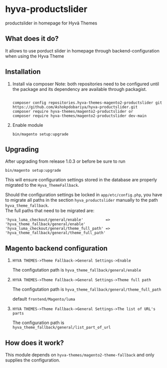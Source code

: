 # hyva-productslider
productslider in homepage  for Hyvä Themes

## What does it do?

It allows to use porduct slider in homepage through backend-configuration when using the Hyva Theme
 
## Installation
  
1. Install via composer
   Note: both repositories need to be configured until the package and its dependency are available through packagist.
   ```
   
   composer config repositories.hyva-themes-magento2-productslider git https://github.com/Ashokpdobariya/hyva-productslider.git
   composer require hyva-themes/magento2-productslider or
   composer require hyva-themes/magento2-productslider dev-main
   ```
2. Enable module
   ```
   bin/magento setup:upgrade
   ```
   
## Upgrading

After upgrading from release 1.0.3 or before be sure to run
```
bin/magento setup:upgrade
```
This will ensure configuration settings stored in the database are properly migrated to the `Hyva_ThemeFallback`.

Should the configuration settings be locked in `app/etc/config.php`, you have to migrate all paths in the
section `hyva_productslider` manually to the path `hyva_theme_fallback`.  
The full paths that need to be migrated are:
```
'hyva_luma_checkout/general/enable'          => 'hyva_theme_fallback/general/enable'
'hyva_luma_checkout/general/theme_full_path' => 'hyva_theme_fallback/general/theme_full_path'
```


## Magento backend configuration

1. ```HYVA THEMES->Theme Fallback->General Settings->Enable```
    
    The configutation path is ```hyva_theme_fallback/general/enable```


2. ```HYVA THEMES->Theme Fallback->General Settings->Theme full path```

    The configutation path is ```hyva_theme_fallback/general/theme_full_path```
    
    default `frontend/Magento/luma`

3. ```HYVA THEMES->Theme Fallback->General Settings->The list of URL's parts```
   
   The configuration path is `hyva_theme_fallback/general/list_part_of_url`

## How does it work?

This module depends on `hyva-themes/magento2-theme-fallback` and only supplies the configuration. 
